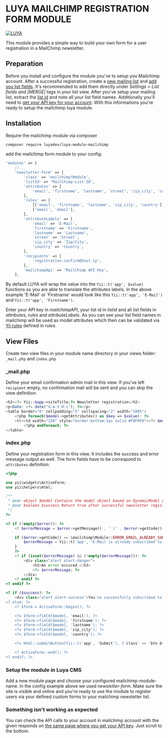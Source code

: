 LUYA MAILCHIMP REGISTRATION FORM MODULE
=======================================

[![LUYA](https://img.shields.io/badge/Powered%20by-LUYA-brightgreen.svg)](https://luya.io)

This module provides a simple way to build your own form for a user registration in a MailChimp newsletter.

Preparation
---

Before you install and configure the module you've to setup you Mailchimp account. After a successful registration, create a [new mailing list](http://kb.mailchimp.com/lists/growth/create-a-new-list) and [add you list fields](http://kb.mailchimp.com/lists/managing-subscribers/manage-list-and-signup-form-fields). It's recommended to add them directly under *Settings > List fields and *|MERGE|* tags* in your list view. After you've setup your mailing list, extract the [list id](http://kb.mailchimp.com/lists/managing-subscribers/find-your-list-id) and note all your list field names. Additionally you'll need to [get your API key for your account](http://kb.mailchimp.com/integrations/api-integrations/about-api-keys). With this informations you're ready to setup the mailchimp luya module.

Installation
----

Require the mailchimp module via composer

```sh
composer require luyadev/luya-module-mailchimp
```

add the mailchimp form module to your config:

```php
'modules' => [
    //...
    'newsletter-form' => [
        'class' => 'mailchimp\Module',
        'listId' => 'MailChimp-List-ID',
        'attributes' => [
            'email', 'firstname', 'lastname', 'street', 'zip_city', 'country'
        ],
        'rules' => [
            [['email', 'firstname', 'lastname', 'zip_city', 'country'], 'required'],
            ['email', 'email'],
        ],
        'attributeLabels' => [
            'email' => 'E-Mail',
            'firstname' => 'Firstname',
            'lastname' => 'Lastname',
            'street' => 'Street',
            'zip_city' => 'Zip/City',
            'country' => 'Country',
        ],
        'recipients' => [
            'registration-confirm@host.ip',
        ],
        'mailchimpApi' => 'MailChimp API Key',
    ],
```

By default LUYA will wrap the value into the `Yii::t('app', $value)` functions so you are able to translate the attributes labels.
In the above example 'E-Mail' or 'Firstname' would look like this `Yii::t('app', 'E-Mail')` and `Yii::t('app', 'Firstname')`.

Enter your API key in *mailchimpAPI*, your list id in *listid* and all list fields in *attributes*, *rules* and *attributeLabels*. As you can see your list field names in mailchimp will be used as model attributes which then can be validated via [Yii rules](http://www.yiiframework.com/doc-2.0/guide-input-validation.html) defined in *rules*.

View Files
---

Create two view files in your module name directory in your views folder: `_mail.php` and `index.php`

### _mail.php ###

Define your email confirmation admin mail in this view. If you've left `recipient` empty, no confirmation mail will be sent and you can skip the view definition.

```php
<h2><?= Yii::$app->siteTitle;?> Newsletter registration</h2>
<p>Date: <?= date("d.m.Y H:i"); ?></p>
<table border="0" cellpadding="5" cellspacing="2" width="100%">
    <?php foreach($model->getAttributes() as $key => $value): ?>
    <tr><td width="150" style="border-bottom:1px solid #F0F0F0"><?= $model->getAttributeLabel($key); ?>:</td><td style="border-bottom:1px solid #F0F0F0"><?= nl2br($value); ?></td>
        <?php endforeach; ?>
</table>
```

### index.php ###

Define your registration form in this view. It includes the success and error message output as well.
The form fields have to be correspond to `attributes` definition:

```php
<?php

use yii\widgets\ActiveForm;
use yii\helpers\Html;

/**
 * @var object $model Contains the model object based on DynamicModel yii class.
 * @var boolean $success Return true after successful newsletter registration and confirmation mail sent (if applicable)
 */
?>

<? if (!empty($error)): ?>
    <? $errorMessage = $error->getMessage() . ' (' . $error->getCode() . ')';

    if ($error->getCode() == \mailchimp\Module::ERROR_EMAIL_ALREADY_SUBSCRIBED) {
        $errorMessage = Yii::t('app', 'E-Mail is already subscribed to the list.');
    }
    ?>
    <? if (isset($errorMessage) && (!empty($errorMessage))): ?>
        <div class="alert alert-danger">
            <h3>An error occured.</h3>
            <?= $errorMessage; ?>
        </div>
    <? endif ?>
<? endif ?>

<? if ($success): ?>
    <div class="alert alert-success">You've successfully subscribed to the newsletter.</div>
<? else: ?>
    <? $form = ActiveForm::begin(); ?>

    <?= $form->field($model, 'email'); ?>
    <?= $form->field($model, 'firstname'); ?>
    <?= $form->field($model, 'lastname'); ?>
    <?= $form->field($model, 'zip_city'); ?>
    <?= $form->field($model, 'country'); ?>

    <?= Html::submitButton(Yii::t('app', 'Submit'), ['class' => 'btn btn-primary']) ?>

    <? ActiveForm::end(); ?>
<? endif; ?>
```
### Setup the module in Luya CMS

Add a new module page and choose your configured mailchimp-module-name. In the config example above we used *newsletter-form*. Make sure the site is visible and online and you're ready to use the module to register users via your defined custom forms to your mailchimp newsletter list.

### Something isn't working as expected

You can check the API calls to your account in mailchimp account with the given responds on [the same page where you get your API key](http://kb.mailchimp.com/integrations/api-integrations/about-api-keys). Just scroll to the bottom.

